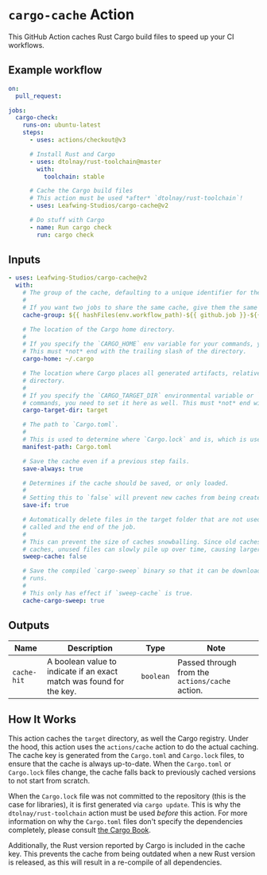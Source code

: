 # `cargo-cache` Action

This GitHub Action caches Rust Cargo build files to speed up your CI workflows.

## Example workflow

```yaml
on:
  pull_request:

jobs:
  cargo-check:
    runs-on: ubuntu-latest
    steps:
      - uses: actions/checkout@v3

      # Install Rust and Cargo
      - uses: dtolnay/rust-toolchain@master
        with:
          toolchain: stable

      # Cache the Cargo build files
      # This action must be used *after* `dtolnay/rust-toolchain`!
      - uses: Leafwing-Studios/cargo-cache@v2

      # Do stuff with Cargo
      - name: Run cargo check
        run: cargo check
```

## Inputs

```yaml
- uses: Leafwing-Studios/cargo-cache@v2
  with:
    # The group of the cache, defaulting to a unique identifier for the workflow job.
    #
    # If you want two jobs to share the same cache, give them the same group name.
    cache-group: ${{ hashFiles(env.workflow_path)-${{ github.job }}-${{ strategy.job-index }}`

    # The location of the Cargo home directory.
    #
    # If you specify the `CARGO_HOME` env variable for your commands, you need to set it here too.
    # This must *not* end with the trailing slash of the directory.
    cargo-home: ~/.cargo

    # The location where Cargo places all generated artifacts, relative to the current working
    # directory.
    #
    # If you specify the `CARGO_TARGET_DIR` environmental variable or `--target-dir` for your
    # commands, you need to set it here as well. This must *not* end with the trailing slash of the directory.
    cargo-target-dir: target

    # The path to `Cargo.toml`.
    #
    # This is used to determine where `Cargo.lock` and is, which is used in the cache key.
    manifest-path: Cargo.toml

    # Save the cache even if a previous step fails.
    save-always: true

    # Determines if the cache should be saved, or only loaded.
    #
    # Setting this to `false` will prevent new caches from being created.
    save-if: true

    # Automatically delete files in the target folder that are not used between when this action is
    # called and the end of the job.
    #
    # This can prevent the size of caches snowballing. Since old caches are used to create new
    # caches, unused files can slowly pile up over time, causing larger caches are longer runtimes.
    sweep-cache: false

    # Save the compiled `cargo-sweep` binary so that it can be downloaded from a cache in future
    # runs.
    #
    # This only has effect if `sweep-cache` is true.
    cache-cargo-sweep: true
```

## Outputs

| Name        | Description                                                          | Type      | Note                                            |
| ----------- | -------------------------------------------------------------------- | --------- | ----------------------------------------------- |
| `cache-hit` | A boolean value to indicate if an exact match was found for the key. | `boolean` | Passed through from the `actions/cache` action. |

## How It Works

This action caches the `target` directory, as well the Cargo registry.
Under the hood, this action uses the `actions/cache` action to do the actual caching.
The cache key is generated from the `Cargo.toml` and `Cargo.lock` files, to ensure that the cache is always up-to-date.
When the `Cargo.toml` or `Cargo.lock` files change, the cache falls back to previously cached versions to not start from scratch.

When the `Cargo.lock` file was not committed to the repository (this is the case for libraries), it is first generated via `cargo update`.
This is why the `dtolnay/rust-toolchain` action must be used _before_ this action.
For more information on why the `Cargo.toml` files don't specify the dependencies completely, please consult [the Cargo Book](https://doc.rust-lang.org/cargo/guide/cargo-toml-vs-cargo-lock.html).

Additionally, the Rust version reported by Cargo is included in the cache key.
This prevents the cache from being outdated when a new Rust version is released, as this will result in a re-compile of all dependencies.
